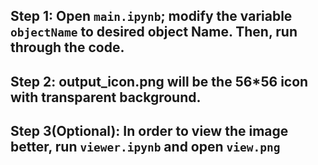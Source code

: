 ## Step 1: Open `main.ipynb`; modify the variable `objectName` to desired object Name. Then, run through the code.
## Step 2: output_icon.png will be the 56*56 icon with transparent background.
## Step 3(Optional): In order to view the image better, run `viewer.ipynb` and open `view.png`

